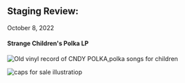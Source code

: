 ## Staging Review:
October 8, 2022
#### Strange Children's Polka LP ####

![Old vinyl record of CNDY POLKA,polka songs for children ](https://user-images.githubusercontent.com/89798550/194366227-3ae4a459-67f8-41fb-95f7-7bd991871ca8.jpg)



![caps for sale illustratiop](https://user-images.githubusercontent.com/89798550/194379469-3bc455fd-2b07-4e90-87ce-306339a12634.jpeg)
